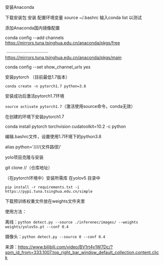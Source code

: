 安装Anaconda

下载安装包 安装 配置环境变量 source ~/.bashrc 输入conda list 以测试

添加Anaconda国内镜像配置

conda config --add channels https://mirrors.tuna.tsinghua.edu.cn/anaconda/pkgs/free

​      ··································          https://mirrors.tuna.tsinghua.edu.cn/anaconda/pkgs/main

conda config --set show_channel_urls yes



安装pytorch （目前最低1.7版本）

`conda create -n pytorch1.7 python=3.8`

安装成功后激活pytorch1.7环境

`source activate pytorch1.7`（激活使用source命令，conda无效）

在创建的环境下安装pytorch1.7

conda install pytorch torchvision cudatoolkit=10.2  -c python

[^10.2]: cuda版本号

编辑.bashrc文件，设置使用1.7环境下的python3.8

alias python='////(文件路径)'

yolo项目克隆与安装

git clone //（仓库地址）

（在pytorch环境中）安装所需库 在yolov5 目录中

`pip install -r requirements.txt -i https://pypi.tuna.tsinghua.edu.cn/simple`

下载预训练权重文件放在weights文件夹里

使用方法：

离线：`python detect.py --source ./inferenec/images/ --weights weights/yolov5s.pt --conf 0.4`

摄像头：`python detect.py --source 0 --conf 0.4`



来源：https://www.bilibili.com/video/BV1rt4y1W7Dc/?spm_id_from=333.1007.top_right_bar_window_default_collection.content.click
